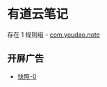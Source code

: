 # 有道云笔记

存在 1 规则组 - [com.youdao.note](/src/apps/com.youdao.note.ts)

## 开屏广告

- [快照-0](https://i.gkd.li/import/12745606)

